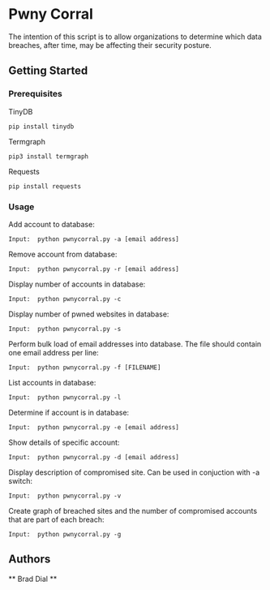 # Pwny Corral

The intention of this script is to allow organizations
to determine which data breaches, after time, may be 
affecting their security posture.

## Getting Started



### Prerequisites

TinyDB
```
pip install tinydb
```
Termgraph
```
pip3 install termgraph
```
Requests
```
pip install requests
```

### Usage

Add account to database:
```
Input:  python pwnycorral.py -a [email address]
```

Remove account from database:

```
Input:  python pwnycorral.py -r [email address]
```

Display number of accounts in database:

```
Input:  python pwnycorral.py -c
```

Display number of pwned websites in database:

```
Input:  python pwnycorral.py -s
```

Perform bulk load of email addresses into database.  The file should
contain one email address per line:
```
Input:  python pwnycorral.py -f [FILENAME]
```

List accounts in database:

```
Input:  python pwnycorral.py -l
```

Determine if account is in database:

```
Input:  python pwnycorral.py -e [email address]
```

Show details of specific account:

```
Input:  python pwnycorral.py -d [email address]
```

Display description of compromised site.  Can be used in conjuction with -a switch:

```
Input:  python pwnycorral.py -v
```

Create graph of breached sites and the number of compromised accounts that are part of each breach:

```
Input:  python pwnycorral.py -g
```

## Authors

** Brad Dial **
